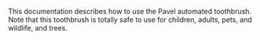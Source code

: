 This documentation describes how to use the Pavel automated
toothbrush.
Note that this toothbrush is totally safe to
use for children, adults, pets, and wildlife, and trees.
